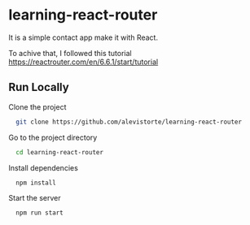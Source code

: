 
# learning-react-router

It is a simple contact app make it with React. 


To achive that, I followed this tutorial https://reactrouter.com/en/6.6.1/start/tutorial 


## Run Locally

Clone the project

```bash
  git clone https://github.com/alevistorte/learning-react-router
```

Go to the project directory

```bash
  cd learning-react-router
```

Install dependencies

```bash
  npm install
```

Start the server

```bash
  npm run start
```

